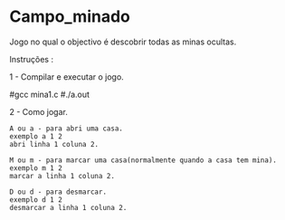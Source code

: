 # Campo_minado
Jogo no qual o objectivo é descobrir todas as minas ocultas.


Instruções :

1 - Compilar e executar o jogo.

   #gcc mina1.c
   #./a.out

2 - Como jogar.

    A ou a - para abri uma casa.
    exemplo a 1 2
    abri linha 1 coluna 2.

    M ou m - para marcar uma casa(normalmente quando a casa tem mina).
    exemplo m 1 2
    marcar a linha 1 coluna 2.

    D ou d - para desmarcar.
    exemplo d 1 2
    desmarcar a linha 1 coluna 2.


